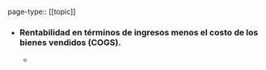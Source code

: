 page-type:: [[topic]]
- ### Rentabilidad en términos de ingresos menos el costo de los bienes vendidos (COGS).
  - 


